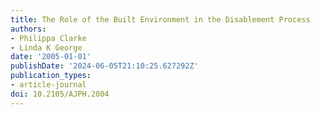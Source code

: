 ```yaml
---
title: The Role of the Built Environment in the Disablement Process
authors:
- Philippa Clarke
- Linda K George
date: '2005-01-01'
publishDate: '2024-06-05T21:10:25.627292Z'
publication_types:
- article-journal
doi: 10.2105/AJPH.2004
---
```

